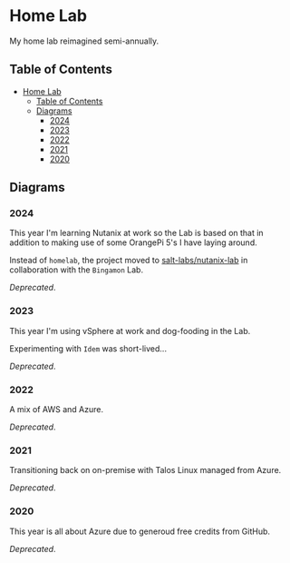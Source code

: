 # Home Lab

My home lab reimagined semi-annually.

## Table of Contents

- [Home Lab](#home-lab)
  - [Table of Contents](#table-of-contents)
  - [Diagrams](#diagrams)
    - [2024](#2024)
    - [2023](#2023)
    - [2022](#2022)
    - [2021](#2021)
    - [2020](#2020)

## Diagrams

### 2024

This year I'm learning Nutanix at work so the Lab is based on that in addition to making use of some OrangePi 5's I have laying around.

Instead of `homelab`, the project moved to [salt-labs/nutanix-lab](https://github.com/salt-labs/nutanix-lab) in collaboration with the `Bingamon` Lab.

_Deprecated_.

### 2023

This year I'm using vSphere at work and dog-fooding in the Lab.

Experimenting with `Idem` was short-lived...

_Deprecated_.

### 2022

A mix of AWS and Azure.

_Deprecated_.

### 2021

Transitioning back on on-premise with Talos Linux managed from Azure.

_Deprecated_.

### 2020

This year is all about Azure due to generoud free credits from GitHub.

_Deprecated_.
